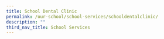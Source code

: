 ```yaml
---
title: School Dental Clinic
permalink: /our-school/school-services/schooldentalclinic/
description: ""
third_nav_title: School Services
---
```

